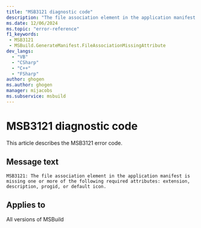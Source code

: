 ```yaml
---
title: "MSB3121 diagnostic code"
description: "The file association element in the application manifest is missing one or more of the following required attributes: extension, description, progid, or default icon."
ms.date: 12/06/2024
ms.topic: "error-reference"
f1_keywords:
 - MSB3121
 - MSBuild.GenerateManifest.FileAssociationMissingAttribute
dev_langs:
  - "VB"
  - "CSharp"
  - "C++"
  - "FSharp"
author: ghogen
ms.author: ghogen
manager: mijacobs
ms.subservice: msbuild
---
```


# MSB3121 diagnostic code

<!-- :::ErrorDefinitionDescription::: -->
<!-- :::editable-content name="introDescription"::: -->
This article describes the MSB3121 error code.
<!-- :::editable-content-end::: -->

## Message text

```output
MSB3121: The file association element in the application manifest is missing one or more of the following required attributes: extension, description, progid, or default icon.
```

<!-- :::editable-content name="postOutputDescription"::: -->
<!--
{StrBegin="MSB3121: "}
-->
<!-- :::editable-content-end::: -->
<!-- :::ErrorDefinitionDescription-end::: -->

## Applies to

All versions of MSBuild
